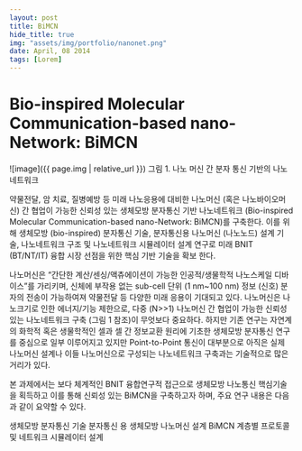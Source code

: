 ```yaml
---
layout: post
title: BiMCN
hide_title: true
img: "assets/img/portfolio/nanonet.png"
date: April, 08 2014
tags: [Lorem]
---
```




# Bio-inspired Molecular Communication-based nano-Network: BiMCN

![image]({{ page.img | relative_url }})
그림 1. 나노 머신 간 분자 통신 기반의 나노 네트워크

약물전달, 암 치료, 질병예방 등 미래 나노응용에 대비한 나노머신 (혹은 나노바이오머신) 간 협업이 가능한 신뢰성 있는 생체모방 분자통신 기반 나노네트워크 (Bio-inspired Molecular Communication-based nano-Network: BiMCN)를 구축한다. 이를 위해 생체모방 (bio-inspired) 분자통신 기술, 분자통신용 나노머신 (나노노드) 설계 기술, 나노네트워크 구조 및 나노네트워크 시뮬레이터 설계 연구로 미래 BNIT (BT/NT/IT) 융합 시장 선점을 위한 핵심 기반 기술을 확보 한다.

나노머신은 “간단한 계산/센싱/액츄에이션이 가능한 인공적/생물학적 나노스케일 디바이스”를 가리키며, 신체에 부작용 없는 sub-cell 단위 (1 nm~100 nm) 정보 (신호) 분자의 전송이 가능하여져 약물전달 등 다양한 미래 응용이 기대되고 있다. 나노머신은 나노크기로 인한 에너지/기능 제한으로, 다중 (N>>1) 나노머신 간 협업이 가능한 신뢰성 있는 나노네트워크 구축 (그림 1 참조)이 무엇보다 중요하다. 하지만 기존 연구는 자연계의 화학적 혹은 생물학적인 셀과 셀 간 정보교환 원리에 기초한 생체모방 분자통신 연구를 중심으로 일부 이루어지고 있지만 Point-to-Point 통신이 대부분으로 아직은 실제 나노머신 설계나 이들 나노머신으로 구성되는 나노네트워크 구축과는 기술적으로 많은 거리가 있다.

본 과제에서는 보다 체계적인 BNIT 융합연구적 접근으로 생체모방 나노통신 핵심기술을 획득하고 이를 통해 신뢰성 있는 BiMCN을 구축하고자 하며, 주요 연구 내용은 다음과 같이 요약할 수 있다.

생체모방 분자통신 기술
분자통신 용 생체모방 나노머신 설계
BiMCN 계층별 프로토콜 및 네트워크 시뮬레이터 설계

